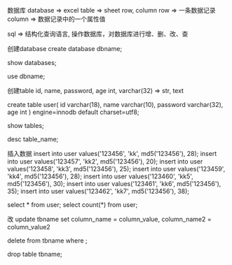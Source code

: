数据库
database => excel
table    => sheet
row, column
row => 一条数据记录
column => 数据记录中的一个属性值

sql => 结构化查询语言, 操作数据库，对数据库进行增、删、改、查

创建database
create database dbname;

show databases;

use dbname;

创建table
id, name, password, age
int, varchar(32) => str, text

create table user(
    id varchar(18),
    name varchar(10),
    password varchar(32),
    age int
) engine=innodb default charset=utf8;

show tables;

desc table_name;

插入数据
insert into user values('123456', 'kk', md5('123456'), 28);
insert into user values('123457', 'kk2', md5('123456'), 20);
insert into user values('123458', 'kk3', md5('123456'), 25);
insert into user values('123459', 'kk4', md5('123456'), 28);
insert into user values('123460', 'kk5', md5('123456'), 30);
insert into user values('123461', 'kk6', md5('123456'), 35);
insert into user values('123462', 'kk7', md5('123456'), 38);

select * from user;
select count(*) from user;

改
update tbname
set column_name = column_value, column_name2 = column_value2

delete from tbname where ;

drop table tbname;